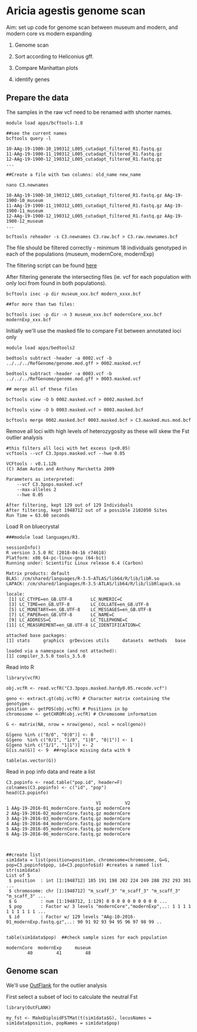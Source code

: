 # Aricia agestis genome scan

Aim: set up code for genome scan between museum and modern, and modern core vs modern expanding

1. Genome scan

2. Sort according to Heliconius gff. 

3. Compare Manhattan plots

4. identify genes



## Prepare the data

The samples in the raw vcf need to be renamed with shorter names. 
```
module load apps/bcftools-1.8

##see the current names
bcftools query -l 

10-AAg-19-1900-10_190312_L005_cutadapt_filtered_R1.fastq.gz
11-AAg-19-1900-11_190312_L005_cutadapt_filtered_R1.fastq.gz
12-AAg-19-1900-12_190312_L005_cutadapt_filtered_R1.fastq.gz
...

##Create a file with two columns: old_name new_name

nano C3.newnames

10-AAg-19-1900-10_190312_L005_cutadapt_filtered_R1.fastq.gz	AAg-19-1900-10_museum
11-AAg-19-1900-11_190312_L005_cutadapt_filtered_R1.fastq.gz	AAg-19-1900-11_museum
12-AAg-19-1900-12_190312_L005_cutadapt_filtered_R1.fastq.gz	AAg-19-1900-12_museum
...

bcftools reheader -s C3.newnames C3.raw.bcf > C3.raw.newnames.bcf
```

The file should be filtered correctly - minimum 18 individuals genotyped in each of the populations (museum, modernCore, modernExp)

The filtering script can be found [here](https://github.com/alexjvr1/UKButterflies/blob/master/03c_variants_filtering_ExpandingPops_July2019.sh)

After filtering generate the intersecting files (ie. vcf for each population with only loci from found in both populations). 

```
bcftools isec -p dir museum_xxx.bcf modern_xxxx.bcf

##for more than two files: 

bcftools isec -p dir -n 3 museum_xxx.bcf modernCore_xxx.bcf modernExp_xxx.bcf
```

Initially we'll use the masked file to compare Fst between annotated loci only
```
module load apps/bedtools2

bedtools subtract -header -a 0002.vcf -b ../../../RefGenome/genome.mod.gff > 0002.masked.vcf

bedtools subtract -header -a 0003.vcf -b ../../../RefGenome/genome.mod.gff > 0003.masked.vcf

## merge all of these files

bcftools view -O b 0002.masked.vcf > 0002.masked.bcf

bcftools view -O b 0003.masked.vcf > 0003.masked.bcf

bcftools merge 0002.masked.bcf 0003.masked.bcf > C3.masked.mus.mod.bcf

```


Remove all loci with high levels of heterozygosity as these will skew the Fst outlier analysis
```
#this filters all loci with het excess (p<0.05)
vcftools --vcf C3.3pops.masked.vcf --hwe 0.05  

VCFtools - v0.1.12b
(C) Adam Auton and Anthony Marcketta 2009

Parameters as interpreted:
	--vcf C3.3pops.masked.vcf
	--max-alleles 2
	--hwe 0.05

After filtering, kept 129 out of 129 Individuals
After filtering, kept 1948712 out of a possible 2102050 Sites
Run Time = 63.00 seconds

```


Load R on bluecrystal
```
###module load languages/R3.

sessionInfo()
R version 3.5.0 RC (2018-04-16 r74618)
Platform: x86_64-pc-linux-gnu (64-bit)
Running under: Scientific Linux release 6.4 (Carbon)

Matrix products: default
BLAS: /cm/shared/languages/R-3.5-ATLAS/lib64/R/lib/libR.so
LAPACK: /cm/shared/languages/R-3.5-ATLAS/lib64/R/lib/libRlapack.so

locale:
 [1] LC_CTYPE=en_GB.UTF-8       LC_NUMERIC=C              
 [3] LC_TIME=en_GB.UTF-8        LC_COLLATE=en_GB.UTF-8    
 [5] LC_MONETARY=en_GB.UTF-8    LC_MESSAGES=en_GB.UTF-8   
 [7] LC_PAPER=en_GB.UTF-8       LC_NAME=C                 
 [9] LC_ADDRESS=C               LC_TELEPHONE=C            
[11] LC_MEASUREMENT=en_GB.UTF-8 LC_IDENTIFICATION=C       

attached base packages:
[1] stats     graphics  grDevices utils     datasets  methods   base     

loaded via a namespace (and not attached):
[1] compiler_3.5.0 tools_3.5.0   
```

Read into R 
```
library(vcfR)

obj.vcfR <- read.vcfR("C3.3pops.masked.hardy0.05.recode.vcf")

geno <- extract.gt(obj.vcfR) # Character matrix containing the genotypes
position <- getPOS(obj.vcfR) # Positions in bp
chromosome <- getCHROM(obj.vcfR) # Chromosome information

G <- matrix(NA, nrow = nrow(geno), ncol = ncol(geno))

G[geno %in% c("0/0", "0|0")] <- 0
G[geno  %in% c("0/1", "1/0", "1|0", "0|1")] <- 1
G[geno %in% c("1/1", "1|1")] <- 2
G[is.na(G)] <- 9  ##replace missing data with 9

table(as.vector(G))
```

Read in pop info data and reate a list
```
C3.popinfo <- read.table("pop.id", header=F)
colnames(C3.popinfo) <- c("id", "pop")
head(C3.popinfo)

                                  V1         V2
1 AAg-19-2016-01_modernCore.fastq.gz modernCore
2 AAg-19-2016-02_modernCore.fastq.gz modernCore
3 AAg-19-2016-03_modernCore.fastq.gz modernCore
4 AAg-19-2016-04_modernCore.fastq.gz modernCore
5 AAg-19-2016-05_modernCore.fastq.gz modernCore
6 AAg-19-2016-06_modernCore.fastq.gz modernCore



##create list
sim1data = list(position=position, chromosome=chromosome, G=G, pop=C3.popinfo$pop, id=C3.popinfo$id) #creates a named list
str(sim1data)
List of 5
 $ position  : int [1:1948712] 185 191 198 202 224 249 288 292 293 301 ...
 $ chromosome: chr [1:1948712] "m_scaff_3" "m_scaff_3" "m_scaff_3" "m_scaff_3" ...
 $ G         : num [1:1948712, 1:129] 0 0 0 0 0 0 0 0 0 0 ...
 $ pop       : Factor w/ 3 levels "modernCore","modernExp",..: 1 1 1 1 1 1 1 1 1 1 ...
 $ id        : Factor w/ 129 levels "AAg-10-2016-01_modernExp.fastq.gz",..: 90 91 92 93 94 95 96 97 98 99 ..
 
 
table(sim1data$pop)  ##check sample sizes for each population

modernCore  modernExp     museum 
        40         41         48 

```


## Genome scan

We'll use [OutFlank](https://htmlpreview.github.io/?https://github.com/whitlock/OutFLANK/blob/master/inst/doc/OutFLANKAnalysis.html) for the outlier analysis


First select a subset of loci to calculate the neutral Fst

```
library(OutFLANK)

my_fst <- MakeDiploidFSTMat(t(sim1data$G), locusNames = sim1data$position, popNames = sim1data$pop)

```






